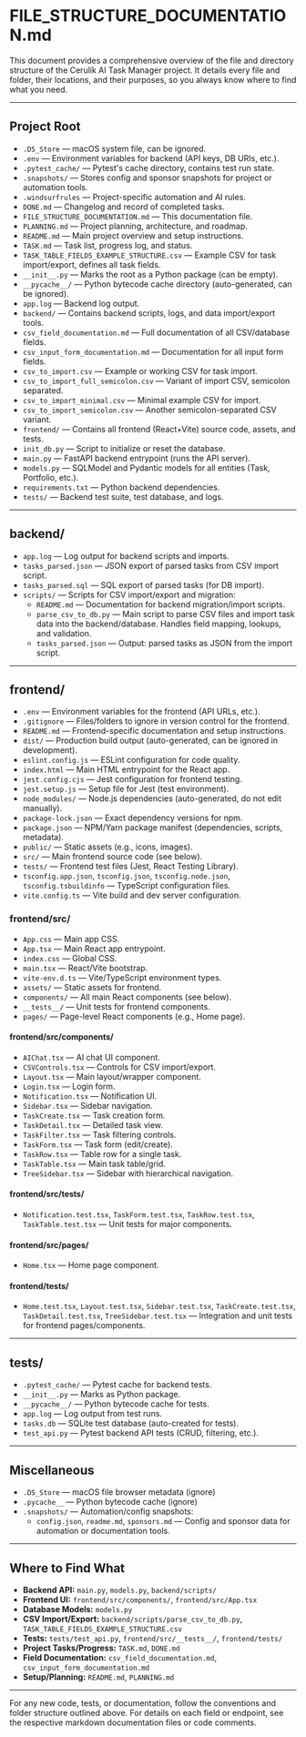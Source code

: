 # FILE_STRUCTURE_DOCUMENTATION.md

This document provides a comprehensive overview of the file and directory structure of the Cerulík AI Task Manager project. It details every file and folder, their locations, and their purposes, so you always know where to find what you need.

---

## Project Root

- `.DS_Store` — macOS system file, can be ignored.
- `.env` — Environment variables for backend (API keys, DB URIs, etc.).
- `.pytest_cache/` — Pytest's cache directory, contains test run state.
- `.snapshots/` — Stores config and sponsor snapshots for project or automation tools.
- `.windsurfrules` — Project-specific automation and AI rules.
- `DONE.md` — Changelog and record of completed tasks.
- `FILE_STRUCTURE_DOCUMENTATION.md` — This documentation file.
- `PLANNING.md` — Project planning, architecture, and roadmap.
- `README.md` — Main project overview and setup instructions.
- `TASK.md` — Task list, progress log, and status.
- `TASK_TABLE_FIELDS_EXAMPLE_STRUCTURE.csv` — Example CSV for task import/export, defines all task fields.
- `__init__.py` — Marks the root as a Python package (can be empty).
- `__pycache__/` — Python bytecode cache directory (auto-generated, can be ignored).
- `app.log` — Backend log output.
- `backend/` — Contains backend scripts, logs, and data import/export tools.
- `csv_field_documentation.md` — Full documentation of all CSV/database fields.
- `csv_input_form_documentation.md` — Documentation for all input form fields.
- `csv_to_import.csv` — Example or working CSV for task import.
- `csv_to_import_full_semicolon.csv` — Variant of import CSV, semicolon separated.
- `csv_to_import_minimal.csv` — Minimal example CSV for import.
- `csv_to_import_semicolon.csv` — Another semicolon-separated CSV variant.
- `frontend/` — Contains all frontend (React+Vite) source code, assets, and tests.
- `init_db.py` — Script to initialize or reset the database.
- `main.py` — FastAPI backend entrypoint (runs the API server).
- `models.py` — SQLModel and Pydantic models for all entities (Task, Portfolio, etc.).
- `requirements.txt` — Python backend dependencies.
- `tests/` — Backend test suite, test database, and logs.

---

## backend/
- `app.log` — Log output for backend scripts and imports.
- `tasks_parsed.json` — JSON export of parsed tasks from CSV import script.
- `tasks_parsed.sql` — SQL export of parsed tasks (for DB import).
- `scripts/` — Scripts for CSV import/export and migration:
    - `README.md` — Documentation for backend migration/import scripts.
    - `parse_csv_to_db.py` — Main script to parse CSV files and import task data into the backend/database. Handles field mapping, lookups, and validation.
    - `tasks_parsed.json` — Output: parsed tasks as JSON from the import script.

---

## frontend/
- `.env` — Environment variables for the frontend (API URLs, etc.).
- `.gitignore` — Files/folders to ignore in version control for the frontend.
- `README.md` — Frontend-specific documentation and setup instructions.
- `dist/` — Production build output (auto-generated, can be ignored in development).
- `eslint.config.js` — ESLint configuration for code quality.
- `index.html` — Main HTML entrypoint for the React app.
- `jest.config.cjs` — Jest configuration for frontend testing.
- `jest.setup.js` — Setup file for Jest (test environment).
- `node_modules/` — Node.js dependencies (auto-generated, do not edit manually).
- `package-lock.json` — Exact dependency versions for npm.
- `package.json` — NPM/Yarn package manifest (dependencies, scripts, metadata).
- `public/` — Static assets (e.g., icons, images).
- `src/` — Main frontend source code (see below).
- `tests/` — Frontend test files (Jest, React Testing Library).
- `tsconfig.app.json`, `tsconfig.json`, `tsconfig.node.json`, `tsconfig.tsbuildinfo` — TypeScript configuration files.
- `vite.config.ts` — Vite build and dev server configuration.

### frontend/src/
- `App.css` — Main app CSS.
- `App.tsx` — Main React app entrypoint.
- `index.css` — Global CSS.
- `main.tsx` — React/Vite bootstrap.
- `vite-env.d.ts` — Vite/TypeScript environment types.
- `assets/` — Static assets for frontend.
- `components/` — All main React components (see below).
- `__tests__/` — Unit tests for frontend components.
- `pages/` — Page-level React components (e.g., Home page).

#### frontend/src/components/
- `AIChat.tsx` — AI chat UI component.
- `CSVControls.tsx` — Controls for CSV import/export.
- `Layout.tsx` — Main layout/wrapper component.
- `Login.tsx` — Login form.
- `Notification.tsx` — Notification UI.
- `Sidebar.tsx` — Sidebar navigation.
- `TaskCreate.tsx` — Task creation form.
- `TaskDetail.tsx` — Detailed task view.
- `TaskFilter.tsx` — Task filtering controls.
- `TaskForm.tsx` — Task form (edit/create).
- `TaskRow.tsx` — Table row for a single task.
- `TaskTable.tsx` — Main task table/grid.
- `TreeSidebar.tsx` — Sidebar with hierarchical navigation.

#### frontend/src/__tests__/
- `Notification.test.tsx`, `TaskForm.test.tsx`, `TaskRow.test.tsx`, `TaskTable.test.tsx` — Unit tests for major components.

#### frontend/src/pages/
- `Home.tsx` — Home page component.

#### frontend/tests/
- `Home.test.tsx`, `Layout.test.tsx`, `Sidebar.test.tsx`, `TaskCreate.test.tsx`, `TaskDetail.test.tsx`, `TreeSidebar.test.tsx` — Integration and unit tests for frontend pages/components.

---

## tests/
- `.pytest_cache/` — Pytest cache for backend tests.
- `__init__.py` — Marks as Python package.
- `__pycache__/` — Python bytecode cache for tests.
- `app.log` — Log output from test runs.
- `tasks.db` — SQLite test database (auto-created for tests).
- `test_api.py` — Pytest backend API tests (CRUD, filtering, etc.).

---

## Miscellaneous
- `.DS_Store` — macOS file browser metadata (ignore)
- `.pycache__` — Python bytecode cache (ignore)
- `.snapshots/` — Automation/config snapshots:
    - `config.json`, `readme.md`, `sponsors.md` — Config and sponsor data for automation or documentation tools.

---

## Where to Find What

- **Backend API:** `main.py`, `models.py`, `backend/scripts/`
- **Frontend UI:** `frontend/src/components/`, `frontend/src/App.tsx`
- **Database Models:** `models.py`
- **CSV Import/Export:** `backend/scripts/parse_csv_to_db.py`, `TASK_TABLE_FIELDS_EXAMPLE_STRUCTURE.csv`
- **Tests:** `tests/test_api.py`, `frontend/src/__tests__/`, `frontend/tests/`
- **Project Tasks/Progress:** `TASK.md`, `DONE.md`
- **Field Documentation:** `csv_field_documentation.md`, `csv_input_form_documentation.md`
- **Setup/Planning:** `README.md`, `PLANNING.md`

---

For any new code, tests, or documentation, follow the conventions and folder structure outlined above. For details on each field or endpoint, see the respective markdown documentation files or code comments.
